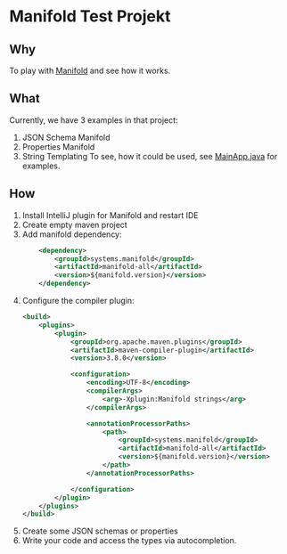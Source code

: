 # Manifold Test Projekt
## Why
To play with [Manifold](http://manifold.systems/) and see how it works.
## What
Currently, we have 3 examples in that project:
1. JSON Schema Manifold
1. Properties Manifold
1. String Templating
To see, how it could be used, see [MainApp.java](src/main/java/de/grayc/example/manifold/MainApp.java) for examples.
## How
1. Install IntelliJ plugin for Manifold and restart IDE
1. Create empty maven project
1. Add manifold dependency:
    ```xml
        <dependency>
            <groupId>systems.manifold</groupId>
            <artifactId>manifold-all</artifactId>
            <version>${manifold.version}</version>
        </dependency>
    ```
1. Configure the compiler plugin:
    ```xml
    <build>
        <plugins>
            <plugin>
                <groupId>org.apache.maven.plugins</groupId>
                <artifactId>maven-compiler-plugin</artifactId>
                <version>3.8.0</version>

                <configuration>
                    <encoding>UTF-8</encoding>
                    <compilerArgs>
                        <arg>-Xplugin:Manifold strings</arg>
                    </compilerArgs>

                    <annotationProcessorPaths>
                        <path>
                            <groupId>systems.manifold</groupId>
                            <artifactId>manifold-all</artifactId>
                            <version>${manifold.version}</version>
                        </path>
                    </annotationProcessorPaths>

                </configuration>
            </plugin>
        </plugins>
    </build>
    ```
1. Create some JSON schemas or properties
1. Write your code and access the types via autocompletion.